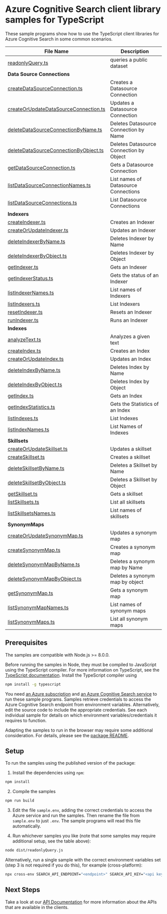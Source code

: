 # Azure Cognitive Search client library samples for TypeScript

These sample programs show how to use the TypeScript client libraries for Azure Cognitive Search in some common scenarios.

| **File Name**                | **Description**          |
| ---------------------------- | ------------------------ |
| [readonlyQuery.ts][readonly] | queries a public dataset |
| **Data Source Connections**  |
| [createDataSourceConnection.ts][createDataSourceConnection] | Creates a Datasource Connection |
| [createOrUpdateDataSourceConnection.ts][createOrUpdateDataSourceConnection] | Updates a Datasource Connection |
| [deleteDataSourceConnectionByName.ts][deleteDataSourceConnectionByName] | Deletes Datasource Connection by Name |
| [deleteDataSourceConnectionByObject.ts][deleteDataSourceConnectionByObject] | Deletes Datasource Connection by Object |
| [getDataSourceConnection.ts][getDataSourceConnection] | Gets a Datasource Connection |
| [listDataSourceConnectionNames.ts][listDataSourceConnectionNames] | List names of Datasource Connections |
| [listDataSourceConnections.ts][listDataSourceConnections] | List Datasource Connections |
| **Indexers** |
| [createIndexer.ts][createIndexer] | Creates an Indexer |
| [createOrUpdateIndexer.ts][createOrUpdateIndexer] | Updates an Indexer |
| [deleteIndexerByName.ts][deleteIndexerByName] | Deletes Indexer by Name |
| [deleteIndexerByObject.ts][deleteIndexerByObject] | Deletes Indexer by Object |
| [getIndexer.ts][getIndexer] | Gets an Indexer |
| [getIndexerStatus.ts][getIndexerStatus] | Gets the status of an Indexer |
| [listIndexerNames.ts][listIndexerNames] | List names of Indexers |
| [listIndexers.ts][listIndexers] | List Indexers |
| [resetIndexer.ts][resetIndexer] | Resets an Indexer |
| [runIndexer.ts][runIndexer] | Runs an Indexer |
| **Indexes** |
| [analyzeText.ts][analyzeText] | Analyzes a given text |
| [createIndex.ts][createIndex] | Creates an Index |
| [createOrUpdateIndex.ts][createOrUpdateIndex] | Updates an Index |
| [deleteIndexByName.ts][deleteIndexByName] | Deletes Index by Name |
| [deleteIndexByObject.ts][deleteIndexByObject] | Deletes Index by Object |
| [getIndex.ts][getIndex] | Gets an Index |
| [getIndexStatistics.ts][getIndexStatistics] | Gets the Statistics of an Index |
| [listIndexes.ts][listIndexes] | List Indexes |
| [listIndexNames.ts][listIndexNames] | List Names of Indexes |
| **Skillsets** |
| [createOrUpdateSkillset.ts][createOrUpdateSkillset] | Updates a skillset |
| [createSkillset.ts][createSkillset] | Creates a skillset |
| [deleteSkillsetByName.ts][deleteSkillsetByName] | Deletes a Skillset by Name |
| [deleteSkillsetByObject.ts][deleteSkillsetByObject] | Deletes a Skillset by Object |
| [getSkillset.ts][getSkillset] | Gets a skillset |
| [listSkillsets.ts][listSkillsets] | List all skillsets |
| [listSkillsetsNames.ts][listSkillsetsNames] | List names of skillsets |
| **SynonymMaps** |
| [createOrUpdateSynonymMap.ts][createOrUpdateSynonymMap] | Updates a synonym map |
| [createSynonymMap.ts][createSynonymMap] | Creates a synonym map |
| [deleteSynonymMapByName.ts][deleteSynonymMapByName] | Deletes a synonym map by Name |
| [deleteSynonymMapByObject.ts][deleteSynonymMapByObject] | Deletes a synonym map by object |
| [getSynonymMap.ts][getSynonymMap] | Gets a synonym map |
| [listSynonymMapNames.ts][listSynonymMapNames] | List names of synonym maps |
| [listSynonymMaps.ts][listSynonymMaps] | List all synonym maps |

## Prerequisites

The samples are compatible with Node.js >= 8.0.0.

Before running the samples in Node, they must be compiled to JavaScript using the TypeScript compiler. For more information on TypeScript, see the [TypeScript documentation][typescript]. Install the TypeScript compiler using

```bash
npm install -g typescript
```

You need [an Azure subscription][freesub] and [an Azure Cognitive Search service][search_resource] to run these sample programs. Samples retrieve credentials to access the Azure Cognitive Search endpoint from environment variables. Alternatively, edit the source code to include the appropriate credentials. See each individual sample for details on which environment variables/credentials it requires to function.

Adapting the samples to run in the browser may require some additional consideration. For details, please see the [package README][package].

## Setup

To run the samples using the published version of the package:

1. Install the dependencies using `npm`:

```bash
npm install
```

2. Compile the samples

```bash
npm run build
```

3. Edit the file `sample.env`, adding the correct credentials to access the Azure service and run the samples. Then rename the file from `sample.env` to just `.env`. The sample programs will read this file automatically.

4. Run whichever samples you like (note that some samples may require additional setup, see the table above):

```bash
node dist/readonlyQuery.js
```

Alternatively, run a single sample with the correct environment variables set (step 3 is not required if you do this), for example (cross-platform):

```bash
npx cross-env SEARCH_API_ENDPOINT="<endpoint>" SEARCH_API_KEY="<api key>" node dist/readonlyQuery.js
```

## Next Steps

Take a look at our [API Documentation][apiref] for more information about the APIs that are available in the clients.

[readonly]: https://github.com/Azure/azure-sdk-for-js/tree/master/sdk/search/search-documents/samples/typescript/src/readonlyQuery.ts
[apiref]: https://aka.ms/azsdk/js/search/docs
[search_resource]: https://docs.microsoft.com/azure/search/search-documents-create-service-portal
[freesub]: https://azure.microsoft.com/free/
[package]: https://github.com/Azure/azure-sdk-for-js/tree/master/sdk/search/search-documents/README.md
[typescript]: https://www.typescriptlang.org/docs/home.html
[createDataSourceConnection]: https://github.com/Azure/azure-sdk-for-js/tree/master/sdk/search/search-documents/samples/typescript/src/dataSourceConnections/createDataSourceConnection.ts
[createOrUpdateDataSourceConnection]: https://github.com/Azure/azure-sdk-for-js/tree/master/sdk/search/search-documents/samples/typescript/src/dataSourceConnections/createOrUpdateDataSourceConnection.ts
[deleteDataSourceConnectionByName]: https://github.com/Azure/azure-sdk-for-js/tree/master/sdk/search/search-documents/samples/typescript/src/dataSourceConnections/deleteDataSourceConnectionByName.ts
[deleteDataSourceConnectionByObject]: https://github.com/Azure/azure-sdk-for-js/tree/master/sdk/search/search-documents/samples/typescript/src/dataSourceConnections/deleteDataSourceConnectionByObject.ts
[getDataSourceConnection]: https://github.com/Azure/azure-sdk-for-js/tree/master/sdk/search/search-documents/samples/typescript/src/dataSourceConnections/getDataSourceConnection.ts
[listDataSourceConnectionNames]: https://github.com/Azure/azure-sdk-for-js/tree/master/sdk/search/search-documents/samples/typescript/src/dataSourceConnections/listDataSourceConnectionNames.ts
[listDataSourceConnections]: https://github.com/Azure/azure-sdk-for-js/tree/master/sdk/search/search-documents/samples/typescript/src/dataSourceConnections/listDataSourceConnections.ts
[createIndexer]: https://github.com/Azure/azure-sdk-for-js/tree/master/sdk/search/search-documents/samples/typescript/src/indexers/createIndexer.ts
[createOrUpdateIndexer]: https://github.com/Azure/azure-sdk-for-js/tree/master/sdk/search/search-documents/samples/typescript/src/indexers/createOrUpdateIndexer.ts
[deleteIndexerByName]: https://github.com/Azure/azure-sdk-for-js/tree/master/sdk/search/search-documents/samples/typescript/src/indexers/deleteIndexerByName.ts
[deleteIndexerByObject]: https://github.com/Azure/azure-sdk-for-js/tree/master/sdk/search/search-documents/samples/typescript/src/indexers/deleteIndexerByObject.ts
[getIndexer]: https://github.com/Azure/azure-sdk-for-js/tree/master/sdk/search/search-documents/samples/typescript/src/indexers/getIndexer.ts
[getIndexerStatus]: https://github.com/Azure/azure-sdk-for-js/tree/master/sdk/search/search-documents/samples/typescript/src/indexers/getIndexerStatus.ts
[listIndexerNames]: https://github.com/Azure/azure-sdk-for-js/tree/master/sdk/search/search-documents/samples/typescript/src/indexers/listIndexerNames.ts
[listIndexers]: https://github.com/Azure/azure-sdk-for-js/tree/master/sdk/search/search-documents/samples/typescript/src/indexers/listIndexers.ts
[resetIndexer]: https://github.com/Azure/azure-sdk-for-js/tree/master/sdk/search/search-documents/samples/typescript/src/indexers/resetIndexer.ts
[runIndexer]: https://github.com/Azure/azure-sdk-for-js/tree/master/sdk/search/search-documents/samples/typescript/src/indexers/runIndexer.ts
[analyzeText]: https://github.com/Azure/azure-sdk-for-js/tree/master/sdk/search/search-documents/samples/typescript/src/indexes/analyzeText.ts
[createIndex]: https://github.com/Azure/azure-sdk-for-js/tree/master/sdk/search/search-documents/samples/typescript/src/indexes/createIndex.ts
[createOrUpdateIndex]: https://github.com/Azure/azure-sdk-for-js/tree/master/sdk/search/search-documents/samples/typescript/src/indexes/createOrUpdateIndex.ts
[deleteIndexByName]: https://github.com/Azure/azure-sdk-for-js/tree/master/sdk/search/search-documents/samples/typescript/src/indexes/deleteIndexByName.ts
[deleteIndexByObject]: https://github.com/Azure/azure-sdk-for-js/tree/master/sdk/search/search-documents/samples/typescript/src/indexes/deleteIndexByObject.ts
[getIndex]: https://github.com/Azure/azure-sdk-for-js/tree/master/sdk/search/search-documents/samples/typescript/src/indexes/getIndex.ts
[getIndexStatistics]: https://github.com/Azure/azure-sdk-for-js/tree/master/sdk/search/search-documents/samples/typescript/src/indexes/getIndexStatistics.ts
[listIndexes]: https://github.com/Azure/azure-sdk-for-js/tree/master/sdk/search/search-documents/samples/typescript/src/indexes/listIndexes.ts
[listIndexNames]: https://github.com/Azure/azure-sdk-for-js/tree/master/sdk/search/search-documents/samples/typescript/src/indexes/listIndexNames.ts
[createOrUpdateSkillset]: https://github.com/Azure/azure-sdk-for-js/tree/master/sdk/search/search-documents/samples/typescript/src/skillSets/createOrUpdateSkillset.ts
[createSkillset]: https://github.com/Azure/azure-sdk-for-js/tree/master/sdk/search/search-documents/samples/typescript/src/skillSets/createSkillset.ts
[deleteSkillsetByName]: https://github.com/Azure/azure-sdk-for-js/tree/master/sdk/search/search-documents/samples/typescript/src/skillSets/deleteSkillsetByName.ts
[deleteSkillsetByObject]: https://github.com/Azure/azure-sdk-for-js/tree/master/sdk/search/search-documents/samples/typescript/src/skillSets/deleteSkillsetByObject.ts
[getSkillset]: https://github.com/Azure/azure-sdk-for-js/tree/master/sdk/search/search-documents/samples/typescript/src/skillSets/getSkillset.ts
[listSkillsets]: https://github.com/Azure/azure-sdk-for-js/tree/master/sdk/search/search-documents/samples/typescript/src/skillSets/listSkillsets.ts
[listSkillsetsNames]: https://github.com/Azure/azure-sdk-for-js/tree/master/sdk/search/search-documents/samples/typescript/src/skillSets/listSkillsetsNames.ts
[createOrUpdateSynonymMap]: https://github.com/Azure/azure-sdk-for-js/tree/master/sdk/search/search-documents/samples/typescript/src/synonymMaps/createOrUpdateSynonymMap.ts
[createSynonymMap]: https://github.com/Azure/azure-sdk-for-js/tree/master/sdk/search/search-documents/samples/typescript/src/synonymMaps/createSynonymMap.ts
[deleteSynonymMapByName]: https://github.com/Azure/azure-sdk-for-js/tree/master/sdk/search/search-documents/samples/typescript/src/synonymMaps/deleteSynonymMapByName.ts
[deleteSynonymMapByObject]: https://github.com/Azure/azure-sdk-for-js/tree/master/sdk/search/search-documents/samples/typescript/src/synonymMaps/deleteSynonymMapByObject.ts
[getSynonymMap]: https://github.com/Azure/azure-sdk-for-js/tree/master/sdk/search/search-documents/samples/typescript/src/synonymMaps/getSynonymMap.ts
[listSynonymMapNames]: https://github.com/Azure/azure-sdk-for-js/tree/master/sdk/search/search-documents/samples/typescript/src/synonymMaps/listSynonymMapNames.ts
[listSynonymMaps]: https://github.com/Azure/azure-sdk-for-js/tree/master/sdk/search/search-documents/samples/typescript/src/synonymMaps/listSynonymMaps.ts
